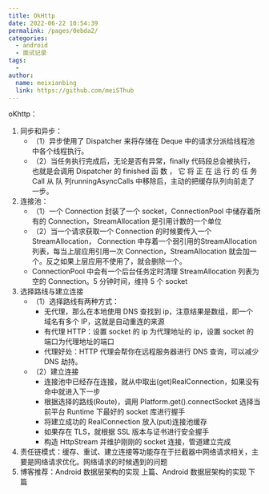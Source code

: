 ```yaml
---
title: OkHttp
date: 2022-06-22 10:54:39
permalink: /pages/0ebda2/
categories:
  - android
  - 面试记录
tags:
  - 
author: 
  name: meixianbing
  link: https://github.com/meiSThub
---
```

oKhttp：

1. 同步和异步： 
   * （1）异步使用了 Dispatcher 来将存储在 Deque 中的请求分派给线程池中各个线程执行。 
   * （2）当任务执行完成后，无论是否有异常，finally 代码段总会被执行，也就是会调用 Dispatcher 的 finished 函 数 ， 它 将 正 在 运 行 的 任 务 Call 从 队 列runningAsyncCalls 中移除后，主动的把缓存队列向前走了一步。
2. 连接池：
   * （1）一个 Connection 封装了一个 socket，ConnectionPool 中储存着所有的 Connection，StreamAllocation 是引用计数的一个单位 
   * （2）当一个请求获取一个 Connection 的时候要传入一个 StreamAllocation， Connection 中存着一个弱引用的StreamAllocation 列表，每当上层应用引用一次 Connection，StreamAllocation 就会加一个。反之如果上层应用不使用了，就会删除一个。 
   * ConnectionPool 中会有一个后台任务定时清理 StreamAllocation 列表为空的 Connection。5 分钟时间，维持 5 个 socket 
3. 选择路线与建立连接 
   * （1）选择路线有两种方式：
     * 无代理，那么在本地使用 DNS 查找到 ip，注意结果是数组，即一个 域名有多个 IP，这就是自动重连的来源 
     * 有代理 HTTP：设置 socket 的 ip 为代理地址的 ip，设置 socket 的端口为代理地址的端口 
     * 代理好处：HTTP 代理会帮你在远程服务器进行 DNS 查询，可以减少 DNS 劫持。
   * （2）建立连接
     * 连接池中已经存在连接，就从中取出(get)RealConnection，如果没有命中就进入下一步 
     * 根据选择的路线(Route)，调用 Platform.get().connectSocket 选择当前平台 Runtime 下最好的 socket 库进行握手 
     * 将建立成功的 RealConnection 放入(put)连接池缓存 
     * 如果存在 TLS，就根据 SSL 版本与证书进行安全握手 
     * 构造 HttpStream 并维护刚刚的 socket 连接，管道建立完成
4. 责任链模式：缓存、重试、建立连接等功能存在于拦截器中网络请求相关，主要是网络请求优化。网络请求的时候遇到的问题 
5. 博客推荐：Android 数据层架构的实现 上篇、Android 数据层架构的实现 下篇 

